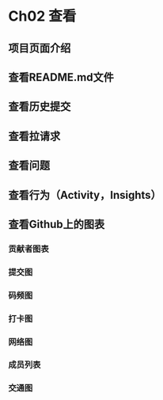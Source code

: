 # Ch02 查看

## 项目页面介绍

## 查看README.md文件

## 查看历史提交

## 查看拉请求

## 查看问题

## 查看行为（Activity，Insights）

## 查看Github上的图表

### 贡献者图表

### 提交图

### 码频图

### 打卡图

### 网络图

### 成员列表

### 交通图

